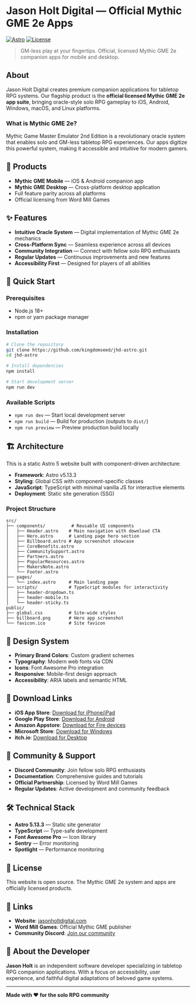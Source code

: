 # Jason Holt Digital — Official Mythic GME 2e Apps

[![Astro](https://img.shields.io/badge/Built%20with-Astro-BC52EE.svg)](https://astro.build)
[![License](https://img.shields.io/badge/License-Open%20Source-blue.svg)](LICENSE)

> GM-less play at your fingertips. Official, licensed Mythic GME 2e companion apps for mobile and desktop.

## About

Jason Holt Digital creates premium companion applications for tabletop RPG systems. Our flagship product is the **official licensed Mythic GME 2e app suite**, bringing oracle-style solo RPG gameplay to iOS, Android, Windows, macOS, and Linux platforms.

### What is Mythic GME 2e?

Mythic Game Master Emulator 2nd Edition is a revolutionary oracle system that enables solo and GM-less tabletop RPG experiences. Our apps digitize this powerful system, making it accessible and intuitive for modern gamers.

## 🎯 Products

- **Mythic GME Mobile** — iOS & Android companion app
- **Mythic GME Desktop** — Cross-platform desktop application
- Full feature parity across all platforms
- Official licensing from Word Mill Games

## ✨ Features

- **Intuitive Oracle System** — Digital implementation of Mythic GME 2e mechanics
- **Cross-Platform Sync** — Seamless experience across all devices
- **Community Integration** — Connect with fellow solo RPG enthusiasts
- **Regular Updates** — Continuous improvements and new features
- **Accessibility First** — Designed for players of all abilities

## 🚀 Quick Start

### Prerequisites

- Node.js 18+ 
- npm or yarn package manager

### Installation

```bash
# Clone the repository
git clone https://github.com/kingdomseed/jhd-astro.git
cd jhd-astro

# Install dependencies
npm install

# Start development server
npm run dev
```

### Available Scripts

- `npm run dev` — Start local development server
- `npm run build` — Build for production (outputs to `dist/`)
- `npm run preview` — Preview production build locally

## 🏗️ Architecture

This is a static Astro 5 website built with component-driven architecture:

- **Framework**: Astro v5.13.3
- **Styling**: Global CSS with component-specific classes
- **JavaScript**: TypeScript with minimal vanilla JS for interactive elements
- **Deployment**: Static site generation (SSG)

### Project Structure

```
src/
├── components/          # Reusable UI components
│   ├── Header.astro    # Main navigation with download CTA
│   ├── Hero.astro      # Landing page hero section
│   ├── Billboard.astro # App screenshot showcase
│   ├── CoreBenefits.astro
│   ├── CommunitySupport.astro
│   ├── Partners.astro
│   ├── PopularResources.astro
│   ├── MakersNote.astro
│   └── Footer.astro
├── pages/
│   └── index.astro     # Main landing page
├── scripts/            # TypeScript modules for interactivity
│   ├── header-dropdown.ts
│   ├── header-mobile.ts
│   └── header-sticky.ts
public/
├── global.css          # Site-wide styles
├── billboard.png       # Hero app screenshot
└── favicon.ico         # Site favicon
```

## 🎨 Design System

- **Primary Brand Colors**: Custom gradient schemes
- **Typography**: Modern web fonts via CDN
- **Icons**: Font Awesome Pro integration
- **Responsive**: Mobile-first design approach
- **Accessibility**: ARIA labels and semantic HTML

## 📱 Download Links

- **iOS App Store**: [Download for iPhone/iPad](https://apps.apple.com/us/app/mythic-gme-mobile/id6726999147)
- **Google Play Store**: [Download for Android](https://play.google.com/store/apps/details?id=com.jasonholtdigital.mythicgme2e)
- **Amazon Appstore**: [Download for Fire devices](https://www.amazon.ca/Jason-Holt-Digital-LLC-Mythic/dp/B0DJBPF9L9)
- **Microsoft Store**: [Download for Windows](https://apps.microsoft.com/detail/9n39b8hj3cdg)
- **itch.io**: [Download for Desktop](https://jasonholtdigital.itch.io/mythic-gme-digital)

## 🤝 Community & Support

- **Discord Community**: Join fellow solo RPG enthusiasts
- **Documentation**: Comprehensive guides and tutorials
- **Official Partnership**: Licensed by Word Mill Games
- **Regular Updates**: Active development and community feedback

## 🛠️ Technical Stack

- **Astro 5.13.3** — Static site generator
- **TypeScript** — Type-safe development
- **Font Awesome Pro** — Icon library
- **Sentry** — Error monitoring
- **Spotlight** — Performance monitoring

## 📄 License

This website is open source. The Mythic GME 2e system and apps are officially licensed products.

## 🔗 Links

- **Website**: [jasonholtdigital.com](https://jasonholtdigital.com)
- **Word Mill Games**: Official Mythic GME publisher
- **Community Discord**: [Join our community](#)

## 👤 About the Developer

**Jason Holt** is an independent software developer specializing in tabletop RPG companion applications. With a focus on accessibility, user experience, and faithful digital adaptations of beloved game systems.

---

**Made with ❤️ for the solo RPG community**
